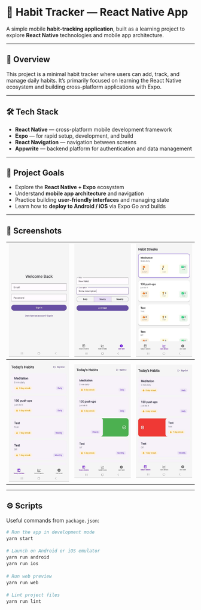 # 📱 Habit Tracker — React Native App

A simple mobile **habit-tracking application**, built as a learning project to explore **React Native** technologies and mobile app architecture.

---

## 🧭 Overview

This project is a minimal habit tracker where users can add, track, and manage daily habits. It’s primarily focused on learning the React Native ecosystem and building cross-platform applications with Expo.

---

## 🛠️ Tech Stack

- **React Native** — cross-platform mobile development framework
- **Expo** — for rapid setup, development, and build
- **React Navigation** — navigation between screens
- **Appwrite** — backend platform for authentication and data management

---

## 🎯 Project Goals

- Explore the **React Native + Expo** ecosystem
- Understand **mobile app architecture** and navigation
- Practice building **user-friendly interfaces** and managing state
- Learn how to **deploy to Android / iOS** via Expo Go and builds

---

## 📸 Screenshots

| ![Welcome](./assets/screenshots/welcome.jpg) | ![Add Habit](./assets/screenshots/add_habbit.jpg) | ![Streaks](./assets/screenshots/streaks.jpg) |
|----------------------------------------------|---------------------------------------------------|----------------------------------------------|
| ![Main](./assets/screenshots/main.jpg) | ![Main2](./assets/screenshots/main2.jpg) | ![Main3](./assets/screenshots/main3.jpg) |

---

## ⚙️ Scripts

Useful commands from `package.json`:

```bash
# Run the app in development mode
yarn start

# Launch on Android or iOS emulator
yarn run android
yarn run ios

# Run web preview
yarn run web

# Lint project files
yarn run lint
```
